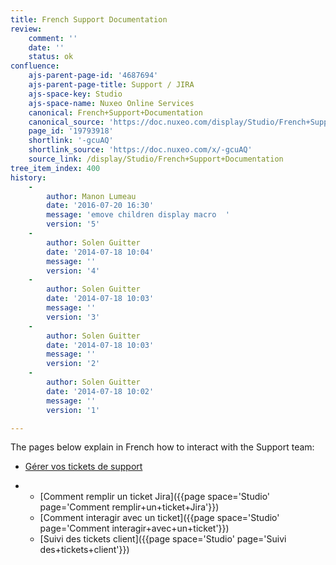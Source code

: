 ```yaml
---
title: French Support Documentation
review:
    comment: ''
    date: ''
    status: ok
confluence:
    ajs-parent-page-id: '4687694'
    ajs-parent-page-title: Support / JIRA
    ajs-space-key: Studio
    ajs-space-name: Nuxeo Online Services
    canonical: French+Support+Documentation
    canonical_source: 'https://doc.nuxeo.com/display/Studio/French+Support+Documentation'
    page_id: '19793918'
    shortlink: '-gcuAQ'
    shortlink_source: 'https://doc.nuxeo.com/x/-gcuAQ'
    source_link: /display/Studio/French+Support+Documentation
tree_item_index: 400
history:
    -
        author: Manon Lumeau
        date: '2016-07-20 16:30'
        message: 'emove children display macro  '
        version: '5'
    -
        author: Solen Guitter
        date: '2014-07-18 10:04'
        message: ''
        version: '4'
    -
        author: Solen Guitter
        date: '2014-07-18 10:03'
        message: ''
        version: '3'
    -
        author: Solen Guitter
        date: '2014-07-18 10:03'
        message: ''
        version: '2'
    -
        author: Solen Guitter
        date: '2014-07-18 10:02'
        message: ''
        version: '1'

---
```

The pages below explain in French how to interact with the Support team:

*   [G&eacute;rer vos tickets de support](https://doc.nuxeo.com/pages/viewpage.action?pageId=18448691)

*   *   [Comment remplir un ticket Jira]({{page space='Studio' page='Comment remplir+un+ticket+Jira'}})
    *   [Comment interagir avec un ticket]({{page space='Studio' page='Comment interagir+avec+un+ticket'}})
    *   [Suivi des tickets client]({{page space='Studio' page='Suivi des+tickets+client'}})

